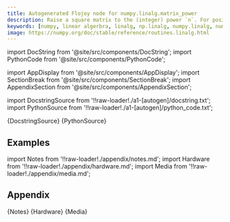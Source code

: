 ```yaml
---
title: Autogenerated Flojoy node for numpy.linalg.matrix_power
description: Raise a square matrix to the (integer) power `n`. For positive integers `n`, the power is computed by repeated matrix squarings and matrix multiplications. If ``n == 0``, the identity matrix of the same shape as M is returned. If ``n < 0``, the inverse is computed and then raised to the ``abs(n)``.  .. note:: Stacks of object matrices are not currently supported.
keywords: [numpy, linear algerbra, linalg, np.linalg, numpy.linalg, numpy.linalg.matrix_power]
image: https://numpy.org/doc/stable/reference/routines.linalg.html
---
```


[//]: # (Custom component imports)

import DocString from '@site/src/components/DocString';
import PythonCode from '@site/src/components/PythonCode';

import AppDisplay from '@site/src/components/AppDisplay';
import SectionBreak from '@site/src/components/SectionBreak';
import AppendixSection from '@site/src/components/AppendixSection';

[//]: # (Docstring)

import DocstringSource from '!!raw-loader!./a1-[autogen]/docstring.txt';
import PythonSource from '!!raw-loader!./a1-[autogen]/python_code.txt';


<DocString>{DocstringSource}</DocString>
<PythonCode GLink='NUMPY/linalg/MATRIX_POWER/MATRIX_POWER.py'>{PythonSource}</PythonCode>


<SectionBreak />

    

[//]: # (Examples)

## Examples

<AppDisplay 
  GLink='NUMPY/linalg/MATRIX_POWER'
  nodeLabel='MATRIX_POWER'>
</AppDisplay>

<SectionBreak />

    

[//]: # (Appendix)

import Notes from '!!raw-loader!./appendix/notes.md';
import Hardware from '!!raw-loader!./appendix/hardware.md';
import Media from '!!raw-loader!./appendix/media.md';

## Appendix

<AppendixSection index={0} folderPath='nodes/NUMPY/linalg/MATRIX_POWER/appendix/'>{Notes}</AppendixSection>
<AppendixSection index={1} folderPath='nodes/NUMPY/linalg/MATRIX_POWER/appendix/'>{Hardware}</AppendixSection>
<AppendixSection index={2} folderPath='nodes/NUMPY/linalg/MATRIX_POWER/appendix/'>{Media}</AppendixSection>


